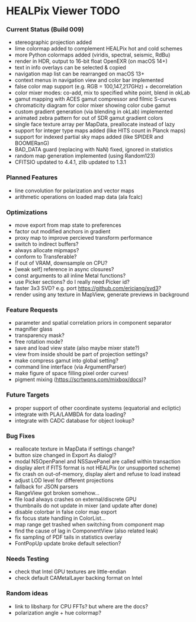# HEALPix Viewer TODO

### Current Status (Build 009)

- stereographic projection added
- lime colormap added to complement HEALPix hot and cold schemes
- more Python colormaps added (viridis, spectral, seismic, RdBu)
- render in HDR, output to 16-bit float OpenEXR (on macOS 14+)
- text in info overlays can be selected & copied
- navigation map list can be rearranged on macOS 13+
- context menus in navigation view and color bar implemented
- false color map support (e.g. RGB = 100,147,217GHz) + decorrelation
- color mixer modes: co-add, mix to specified white point, blend in okLab
- gamut mapping with ACES gamut compressor and filmic S-curves
- chromaticity diagram for color mixer showing color cube gamut
- custom gradient generation (via blending in okLab) implemented
- animated zebra pattern for out of SDR gamut gradient colors
- single face texture array per MapData, preallocate instead of lazy
- support for integer type maps added (like HITS count in Planck maps)
- support for indexed partial sky maps added (like SPIDER and BOOMERanG)
- BAD_DATA guard (replacing with NaN) fixed, ignored in statistics
- random map generation implemented (using Random123)
- CFITSIO updated to 4.4.1, zlib updated to 1.3.1

### Planned Features

- line convolution for polarization and vector maps
- arithmetic operations on loaded map data (ala fcalc)

### Optimizations

- move export from map state to preferences
- factor out modified anchors in gradient
- proxy map to improve percieved transform performance
- switch to indirect buffers?
- always allocate mipmaps?
- conform to Transferable?
- if out of VRAM, downsample on CPU?
- [weak self] reference in async closures?
- const arguments to all inline Metal functions?
- use Picker sections? do I really need Picker id?
- faster 3x3 SVD? e.g. port https://github.com/ericjang/svd3?
- render using any texture in MapView, generate previews in background

### Feature Requests

- parameter and spatial correlation priors in component separator
- magnifier glass
- transparency mask?
- free rotation mode?
- save and load view state (also maybe mixer state?)
- view from inside should be part of projection settings?
- make compress gamut into global setting?
- command line interface (via ArgumentParser)
- make figure of space filling pixel order curves!
- pigment mixing (https://scrtwpns.com/mixbox/docs)?

### Future Targets

- proper support of other coordinate systems (equatorial and ecliptic)
- integrate with PLA/LAMBDA for data loading?
- integrate with CADC database for object lookup?

### Bug Fixes

- reallocate texture in MapData if settings change?
- button size changed in Export As dialog!?
- modal NSOpenPanel and NSSavePanel are called within transaction
- display alert if FITS format is not HEALPix (or unsupported scheme)
- fix crash on out-of-memory, display alert and refuse to load instead
- adjust LOD level for different projections
- fallback for JSON parsers
- RangeView got broken somehow...
- file load always crashes on external/discrete GPU
- thumbnails do not update in mixer (and update after done)
- disable colorbar in false color map export
- fix focus state handling in ColorList...
- map range get trashed when switching from component map
- find the cause of lag in ComponentView (also related leak)
- fix sampling of PDF tails in statistics overlay
- FontPopUp update broke default selection?

### Needs Testing

- check that Intel GPU textures are little-endian
- check default CAMetalLayer backing format on Intel

### Random ideas
- link to libsharp for CPU FFTs? but where are the docs?
- polarization angle + hue colormap?
